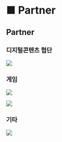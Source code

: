 # ■ Partner

## Partner

### 디지털콘텐츠 협단

![](.gitbook/assets/Partner\_00.png)

### 게임

![](.gitbook/assets/Partner\_01.png)

![](.gitbook/assets/Partner\_02.png)

### 기타

![](.gitbook/assets/Partner\_03.png)
